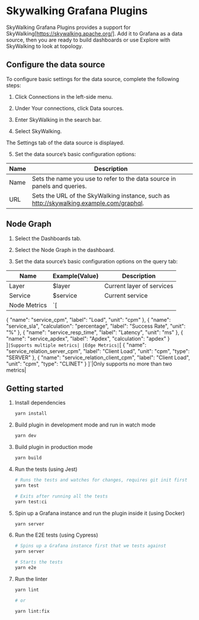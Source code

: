 # Skywalking Grafana Plugins

SkyWalking Grafana Plugins provides a support for SkyWalking[https://skywalking.apache.org/]. Add it to Grafana as a data source, then you are ready to build dashboards or use Explore with SkyWalking to look at topology.

## Configure the data source

To configure basic settings for the data source, complete the following steps:

1. Click Connections in the left-side menu.

2. Under Your connections, click Data sources.

3. Enter SkyWalking in the search bar.

4. Select SkyWalking.

The Settings tab of the data source is displayed.

5. Set the data source’s basic configuration options:

|Name|Description|
|----|----|
|Name|Sets the name you use to refer to the data source in panels and queries.|
|URL|Sets the URL of the SkyWalking instance, such as http://skywalking.example.com/graphql.|

## Node Graph

1. Select the Dashboards tab.

2. Select the Node Graph in the dashboard.

5. Set the data source’s basic configuration options on the query tab:

|Name|Example(Value)|Description|
|----|----|----|
|Layer|$layer|Current layer of services|
|Service|$service|Current service|
|Node Metrics|`[
  {
		"name": "service_cpm",
      "label": "Load",
      "unit": "cpm"
	},
  {
		"name": "service_sla",
      "calculation": "percentage",
      "label": "Success Rate",
      "unit": "%"
	},
  {
		"name": "service_resp_time",
      "label": "Latency",
      "unit": "ms"
	},
  {
		"name": "service_apdex",
      "label": "Apdex",
      "calculation": "apdex"
	}
  ]`|Supports multiple metrics|
|Edge Metrics|`[
  {
    "name": "service_relation_server_cpm",
    "label": "Client Load",
    "unit": "cpm",
    "type": "SERVER"
  },
  {
    "name": "service_relation_client_cpm",
    "label": "Client Load",
    "unit": "cpm",
    "type": "CLINET"
  }
]`|Only supports no more than two metrics|

## Getting started

1. Install dependencies

   ```bash
   yarn install
   ```

2. Build plugin in development mode and run in watch mode

   ```bash
   yarn dev
   ```

3. Build plugin in production mode

   ```bash
   yarn build
   ```

4. Run the tests (using Jest)

   ```bash
   # Runs the tests and watches for changes, requires git init first
   yarn test
   
   # Exits after running all the tests
   yarn test:ci
   ```

5. Spin up a Grafana instance and run the plugin inside it (using Docker)

   ```bash
   yarn server
   ```

6. Run the E2E tests (using Cypress)

   ```bash
   # Spins up a Grafana instance first that we tests against 
   yarn server
   
   # Starts the tests
   yarn e2e
   ```

7. Run the linter

   ```bash
   yarn lint
   
   # or

   yarn lint:fix
   ```

